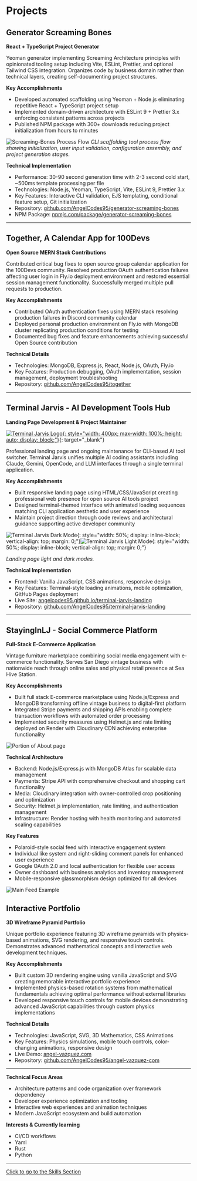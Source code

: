 # Projects

## Generator Screaming Bones
**React + TypeScript Project Generator**

Yeoman generator implementing Screaming Architecture principles with opinionated tooling setup including Vite, ESLint, Prettier, and optional Tailwind CSS integration. Organizes code by business domain rather than technical layers, creating self-documenting project structures.

**Key Accomplishments**

- Developed automated scaffolding using Yeoman + Node.js eliminating repetitive React + TypeScript project setup
- Implemented domain-driven architecture with ESLint 9 + Prettier 3.x enforcing consistent patterns across projects
- Published NPM package with 300+ downloads reducing project initialization from hours to minutes

![Screaming-Bones Process Flow](assets/images/screaming-bones-flow.png)
*CLI scaffolding tool process flow showing initialization, user input validation, configuration assembly, and project generation stages.*

**Technical Implementation**

- Performance: 30-90 second generation time with 2-3 second cold start, ~500ms template processing per file
- Technologies: Node.js, Yeoman, TypeScript, Vite, ESLint 9, Prettier 3.x
- Key Features: Interactive CLI validation, EJS templating, conditional feature setup, Git initialization
- Repository: [github.com/AngelCodes95/generator-screaming-bones](https://github.com/AngelCodes95/generator-screaming-bones)
- NPM Package: [npmjs.com/package/generator-screaming-bones](https://www.npmjs.com/package/generator-screaming-bones)

---

## Together, A Calendar App for 100Devs
**Open Source MERN Stack Contributions**

Contributed critical bug fixes to open source group calendar application for the 100Devs community. Resolved production OAuth authentication failures affecting user login in Fly.io deployment environment and restored essential session management functionality. Successfully merged multiple pull requests to production.

**Key Accomplishments**

- Contributed OAuth authentication fixes using MERN stack resolving production failures in Discord community calendar
- Deployed personal production environment on Fly.io with MongoDB cluster replicating production conditions for testing
- Documented bug fixes and feature enhancements achieving successful Open Source contribution

**Technical Details**

- Technologies: MongoDB, Express.js, React, Node.js, OAuth, Fly.io
- Key Features: Production debugging, OAuth implementation, session management, deployment troubleshooting
- Repository: [github.com/AngelCodes95/together](https://github.com/AngelCodes95/together)

---

## Terminal Jarvis - AI Development Tools Hub
**Landing Page Development & Project Maintainer**

[![Terminal Jarvis Logo](assets/images/terminal-jarvis-logo-banner.jpg){: style="width: 400px; max-width: 100%; height: auto; display: block;"}](https://github.com/BA-CalderonMorales/terminal-jarvis){: target="_blank"}

Professional landing page and ongoing maintenance for CLI-based AI tool switcher. Terminal Jarvis unifies multiple AI coding assistants including Claude, Gemini, OpenCode, and LLM interfaces through a single terminal application.

**Key Accomplishments**

- Built responsive landing page using HTML/CSS/JavaScript creating professional web presence for open source AI tools project
- Designed terminal-themed interface with animated loading sequences matching CLI application aesthetic and user experience
- Maintain project direction through code reviews and architectural guidance supporting active developer community

![Terminal Jarvis Dark Mode](assets/images/termina-jarvis-landing-main-intro.jpg){: style="width: 50%; display: inline-block; vertical-align: top; margin: 0;"}![Terminal Jarvis Light Mode](assets/images/light-mode-main-intro.jpg){: style="width: 50%; display: inline-block; vertical-align: top; margin: 0;"}

*Landing page light and dark modes.*

**Technical Implementation**

- Frontend: Vanilla JavaScript, CSS animations, responsive design
- Key Features: Terminal-style loading animations, mobile optimization, GitHub Pages deployment
- Live Site: [angelcodes95.github.io/terminal-jarvis-landing](https://angelcodes95.github.io/terminal-jarvis-landing/)
- Repository: [github.com/AngelCodes95/terminal-jarvis-landing](https://github.com/AngelCodes95/terminal-jarvis-landing)

---

## StayingInLJ - Social Commerce Platform
**Full-Stack E-Commerce Application**

Vintage furniture marketplace combining social media engagement with e-commerce functionality. Serves San Diego vintage business with nationwide reach through online sales and physical retail presence at Sea Hive Station.

**Key Accomplishments**

- Built full stack E-commerce marketplace using Node.js/Express and MongoDB transforming offline vintage business to digital-first platform
- Integrated Stripe payments and shipping APIs enabling complete transaction workflows with automated order processing
- Implemented security measures using Helmet.js and rate limiting deployed on Render with Cloudinary CDN achieving enterprise functionality

![Portion of About page](assets/images/silj-main-feed.jpg)

**Technical Architecture**

- Backend: Node.js/Express.js with MongoDB Atlas for scalable data management
- Payments: Stripe API with comprehensive checkout and shopping cart functionality
- Media: Cloudinary integration with owner-controlled crop positioning and optimization
- Security: Helmet.js implementation, rate limiting, and authentication management
- Infrastructure: Render hosting with health monitoring and automated scaling capabilities

**Key Features**

- Polaroid-style social feed with interactive engagement system
- Individual like system and right-sliding comment panels for enhanced user experience
- Google OAuth 2.0 and local authentication for flexible user access
- Owner dashboard with business analytics and inventory management
- Mobile-responsive glassmorphism design optimized for all devices

![Main Feed Example](assets/images/silj-about.jpg)

## Interactive Portfolio
**3D Wireframe Pyramid Portfolio**

Unique portfolio experience featuring 3D wireframe pyramids with physics-based animations, SVG rendering, and responsive touch controls. Demonstrates advanced mathematical concepts and interactive web development techniques.

**Key Accomplishments**

- Built custom 3D rendering engine using vanilla JavaScript and SVG creating memorable interactive portfolio experience
- Implemented physics-based rotation systems from mathematical fundamentals achieving optimal performance without external libraries
- Developed responsive touch controls for mobile devices demonstrating advanced JavaScript capabilities through custom physics implementations

**Technical Details**

- Technologies: JavaScript, SVG, 3D Mathematics, CSS Animations
- Key Features: Physics simulations, mobile touch controls, color-changing animations, responsive design
- Live Demo: [angel-vazquez.com](https://angel-vazquez.com)
- Repository: [github.com/AngelCodes95/angel-vazquez-com](https://github.com/AngelCodes95/angel-vazquez-com)

---

**Technical Focus Areas**

- Architecture patterns and code organization over framework dependency
- Developer experience optimization and tooling
- Interactive web experiences and animation techniques
- Modern JavaScript ecosystem and build automation

**Interests & Currently learning**

- CI/CD workflows
- Yaml
- Rust
- Python

---

[Click to go to the Skills Section](skills.md)